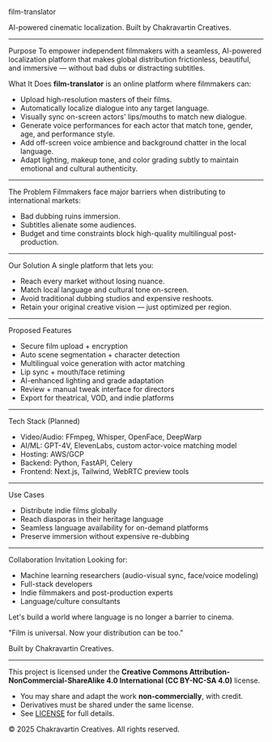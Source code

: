 film-translator

AI-powered cinematic localization. Built by Chakravartin Creatives.

---

Purpose
To empower independent filmmakers with a seamless, AI-powered localization platform that makes global distribution frictionless, beautiful, and immersive — without bad dubs or distracting subtitles.

What It Does
**film-translator** is an online platform where filmmakers can:
- Upload high-resolution masters of their films.
- Automatically localize dialogue into any target language.
- Visually sync on-screen actors' lips/mouths to match new dialogue.
- Generate voice performances for each actor that match tone, gender, age, and performance style.
- Add off-screen voice ambience and background chatter in the local language.
- Adapt lighting, makeup tone, and color grading subtly to maintain emotional and cultural authenticity.

---

The Problem
Filmmakers face major barriers when distributing to international markets:
- Bad dubbing ruins immersion.
- Subtitles alienate some audiences.
- Budget and time constraints block high-quality multilingual post-production.

---

Our Solution
A single platform that lets you:
- Reach every market without losing nuance.
- Match local language and cultural tone on-screen.
- Avoid traditional dubbing studios and expensive reshoots.
- Retain your original creative vision — just optimized per region.

---

Proposed Features
- Secure film upload + encryption
- Auto scene segmentation + character detection
- Multilingual voice generation with actor matching
- Lip sync + mouth/face retiming
- AI-enhanced lighting and grade adaptation
- Review + manual tweak interface for directors
- Export for theatrical, VOD, and indie platforms

---

Tech Stack (Planned)
- Video/Audio: FFmpeg, Whisper, OpenFace, DeepWarp
- AI/ML: GPT-4V, ElevenLabs, custom actor-voice matching model
- Hosting: AWS/GCP
- Backend: Python, FastAPI, Celery
- Frontend: Next.js, Tailwind, WebRTC preview tools

---

Use Cases
- Distribute indie films globally
- Reach diasporas in their heritage language
- Seamless language availability for on-demand platforms
- Preserve immersion without expensive re-dubbing

---

Collaboration Invitation
Looking for:
- Machine learning researchers (audio-visual sync, face/voice modeling)
- Full-stack developers
- Indie filmmakers and post-production experts
- Language/culture consultants

Let's build a world where language is no longer a barrier to cinema.

"Film is universal. Now your distribution can be too."

Built by Chakravartin Creatives.

---

This project is licensed under the **Creative Commons Attribution-NonCommercial-ShareAlike 4.0 International (CC BY-NC-SA 4.0)** license.

- You may share and adapt the work **non-commercially**, with credit.
- Derivatives must be shared under the same license.
- See [LICENSE](./LICENSE) for full details.

© 2025 Chakravartin Creatives. All rights reserved.
